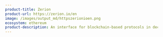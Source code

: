 ```yaml
---
product-title: Zerion
product-url: https://zerion.io/en
image: /images/output_md/httpszerionioen.png
ecosystem: ethereum
product-description: An interface for blockchain-based protocols in decentralized finance applications
---
```

